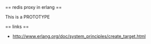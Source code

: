 == redis proxy in erlang ==

 This is a PROTOTYPE

== links ==

 - http://www.erlang.org/doc/system_principles/create_target.html
